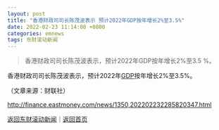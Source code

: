 ```yaml
---
layout: post
title: "香港财政司司长陈茂波表示 预计2022年GDP按年增长2%至3.5%"
date: 2022-02-23 11:14:08 +0800
categories: emnews
tags: 东财滚动新闻
---
```

> 香港财政司司长陈茂波表示，预计2022年GDP按年增长2%至3.5 %。

<p>香港财政司司长陈茂波表示，预计2022年<span id="Info.342"><a href="http://data.eastmoney.com/cjsj/gdp.html" class="infokey">GDP</a></span>按年增长2%至3.5%。</p><p class="em_media">（文章来源：财联社）</p>

<http://finance.eastmoney.com/news/1350,202202232285820347.html>

[返回东财滚动新闻](//finews.withounder.com/emnews/)｜[返回首页](//finews.withounder.com/)